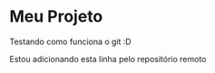# Meu Projeto
 Testando como funciona o git :D

 Estou adicionando esta linha pelo repositório remoto
